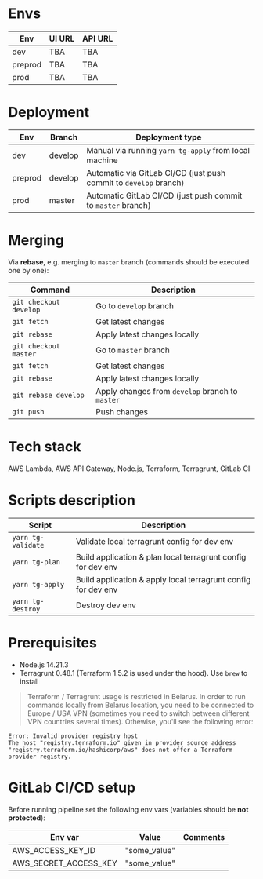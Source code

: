 # Envs

| Env      | UI URL  | API URL |
| -------- | ------- | ------- |
| dev      | TBA     | TBA     |
| preprod  | TBA     | TBA     |
| prod     | TBA     | TBA     |

# Deployment

| Env      | Branch      | Deployment type                                                   |
| -------- | ----------- | ----------------------------------------------------------------- |
| dev      | develop     | Manual via running `yarn tg-apply` from local machine             |
| preprod  | develop     | Automatic via GitLab CI/CD (just push commit to `develop` branch) |
| prod     | master      | Automatic GitLab CI/CD  (just push commit to `master` branch)     |

# Merging

Via **rebase**, e.g. merging to `master` branch (commands should be executed one by one):

| Command                | Description                                     |
| ---------------------- | ----------------------------------------------- |
| `git checkout develop` | Go to `develop` branch                          |
| `git fetch`            | Get latest changes                              |
| `git rebase`           | Apply latest changes locally                    |
| `git checkout master`  | Go to `master` branch                           |
| `git fetch`            | Get latest changes                              |
| `git rebase`           | Apply latest changes locally                    |
| `git rebase develop`   | Apply changes from `develop` branch to `master` |
| `git push`             | Push changes                                    |

# Tech stack

AWS Lambda, AWS API Gateway, Node.js, Terraform, Terragrunt, GitLab CI

# Scripts description

| Script                           | Description                                                          |
| -------------------------------- | -------------------------------------------------------------------- | 
| `yarn tg-validate`               | Validate local terragrunt config for dev env                         |
| `yarn tg-plan`                   | Build application & plan local terragrunt config for dev env         |
| `yarn tg-apply`                  | Build application & apply local terragrunt config for dev env        |
| `yarn tg-destroy`                | Destroy dev env                                                      |

# Prerequisites
- Node.js 14.21.3
- Terragrunt 0.48.1 (Terraform 1.5.2 is used under the hood). Use `brew` to install
> Terraform / Terragrunt usage is restricted in Belarus. In order to run commands locally from Belarus location, you need to be connected to Europe / USA VPN (sometimes you need to switch between different VPN countries several times). Othewise, you'll see the following error:
```
Error: Invalid provider registry host
The host "registry.terraform.io" given in provider source address "registry.terraform.io/hashicorp/aws" does not offer a Terraform provider registry.
```

# GitLab CI/CD setup
Before running pipeline set the following env vars (variables should be **not protected**):

| Env var                      | Value        | Comments                                       |
| ---------------------------- | ------------ | ---------------------------------------------- |
| AWS_ACCESS_KEY_ID            | "some_value" |                                                |
| AWS_SECRET_ACCESS_KEY        | "some_value" |                                                |
